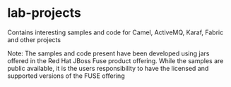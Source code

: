 # lab-projects
Contains interesting samples and code for Camel, ActiveMQ, Karaf, Fabric and other projects

Note: The samples and code present have been developed using jars offered in the Red Hat JBoss Fuse product offering. While the samples are public available, it is the users responsibility to have the licensed and supported versions of the FUSE offering

